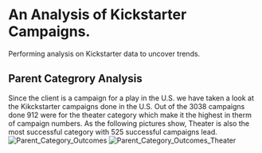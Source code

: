 # An Analysis of Kickstarter Campaigns.

Performing analysis on Kickstarter data to uncover trends.

## Parent Categrory Analysis
Since the client is a campaign for a play in the U.S. we have taken a look at the Kikckstarter campaigns done in the U.S. Out of the 3038 campaigns done 912 were for the theater category which make it the highest in therm of campaign numbers.
As the following pictures show, Theater is also the most successful category with 525 successful campaigns lead.
![Parent_Category_Outcomes](Users/Cedoula/Desktop/Analysis%20Projects/Crowdfunding%20Analysis/Parent_Category_Outcomes.png)
![Parent_Category_Outcomes_Theater](Users/Cedoula/Desktop/Analysis%20Projects/Crowdfunding%20Analysis/Parent_Category_Outcomes_Theater.png)
